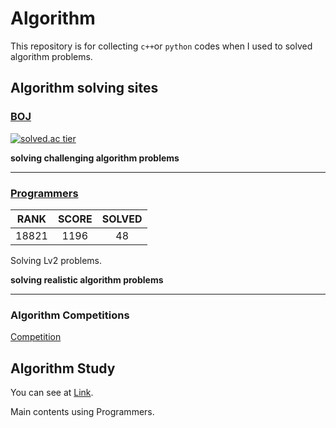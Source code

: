# Algorithm

This repository is for collecting `c++`or `python` codes when I used to solved algorithm problems.

## Algorithm solving sites

### [BOJ](https://www.acmicpc.net/)  

[![solved.ac tier](http://mazassumnida.wtf/api/v2/generate_badge?boj=kji98765)](https://solved.ac/kji98765)

**solving challenging algorithm problems**

---

### [Programmers](https://programmers.co.kr/learn/challenges/)

|RANK|SCORE|SOLVED|
|:---:|:---:|:---:|
|18821|1196|48|

Solving Lv2 problems.  

**solving realistic algorithm problems**

---

### Algorithm Competitions  
[Competition](https://github.com/kangjunseo/Algorithm/tree/main/Competition)



## Algorithm Study

You can see at [Link](https://github.com/Google-Developer-Student-Club-Hanyang/Algorithm).

Main contents using Programmers.

